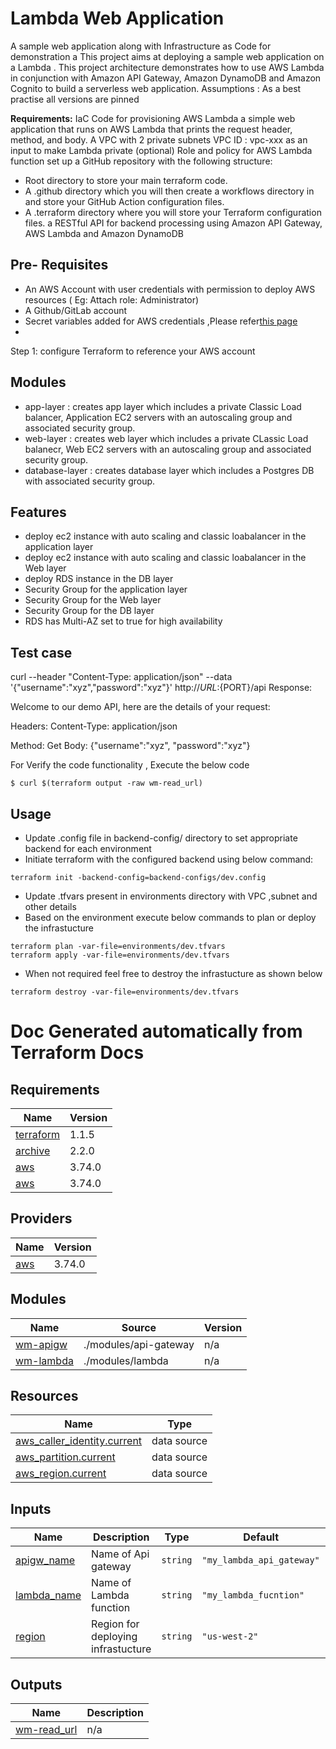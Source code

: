 # Lambda Web Application


A sample web application along with Infrastructure as Code for demonstration a
This project aims at deploying a sample web application on a Lambda .
This  project architecture demonstrates how to use AWS Lambda in conjunction with Amazon API Gateway, Amazon DynamoDB and Amazon Cognito to build a serverless web application.
Assumptions :
As a best practise all versions are pinned

**Requirements:**
IaC Code for provisioning AWS Lambda
a simple web application that runs on AWS Lambda that prints the request header, method, and body.
A VPC  with  2 private subnets VPC ID : vpc-xxx as an input to make Lambda private (optional)
Role and policy for AWS Lambda function
set up a GitHub repository with the following structure:
   - Root directory to store your main terraform code.
   - A .github directory which you will then create a workflows directory in and store your GitHub Action configuration files.
   - A .terraform directory where you will store your Terraform configuration files.
   a RESTful API for backend processing using Amazon API Gateway, AWS Lambda and Amazon DynamoDB

## Pre- Requisites
 - An AWS Account with user credentials with permission to deploy AWS resources ( Eg: Attach role: Administrator)
 - A Github/GitLab account
 - Secret variables added for AWS credentials ,Please refer[this page](https://docs.github.com/en/actions/security-guides/encrypted-secrets)
 -

Step 1:
configure Terraform to reference your AWS account
## Modules

- app-layer : creates app layer which includes a private Classic Load balancer, Application EC2 servers with an autoscaling group and associated security group.
- web-layer : creates web layer which includes a private CLassic Load balanecr, Web EC2 servers with an autoscaling group and associated security group.
- database-layer : creates database layer which includes a Postgres DB with associated security group.

## Features

- deploy ec2 instance with auto scaling and classic loabalancer in the application layer  
- deploy ec2 instance with auto scaling and classic loabalancer in the Web layer
- deploy RDS instance in the DB layer
- Security Group for the application layer
- Security Group for the Web layer
- Security Group for the DB layer
- RDS has Multi-AZ set to true for high availability


## Test case
curl --header "Content-Type: application/json" --data '{"username":"xyz","password":"xyz"}' http://${URL}:${PORT}/api
Response:

Welcome to our demo API, here are the details of your request:

Headers: Content-Type: application/json

Method: Get Body: {"username":"xyz", "password":"xyz"}

For Verify the code functionality , Execute the below code
```shell script
$ curl $(terraform output -raw wm-read_url)
```


[comment]: # ( An optional Route53 module   to bind the domain url to privatesubnet of  We b VPC)


## Usage

- Update .config file in backend-config/ directory to set appropriate backend for each environment
- Initiate terraform with the configured backend using below command:

~~~
terraform init -backend-config=backend-configs/dev.config
~~~

- Update .tfvars present in environments directory with VPC ,subnet and other details
- Based on the environment execute below commands to plan or deploy the infrastucture

~~~
terraform plan -var-file=environments/dev.tfvars
terraform apply -var-file=environments/dev.tfvars
~~~

- When not required feel free to destroy the infrastucture as shown below

~~~
terraform destroy -var-file=environments/dev.tfvars
~~~

# Doc Generated automatically from Terraform Docs

<!--- BEGIN_TF_DOCS --->


<!--- END_TF_DOCS --->


<!-- BEGINNING OF PRE-COMMIT-TERRAFORM DOCS HOOK -->
## Requirements

| Name | Version |
|------|---------|
| <a name="requirement_terraform"></a> [terraform](#requirement\_terraform) | 1.1.5 |
| <a name="requirement_archive"></a> [archive](#requirement\_archive) | 2.2.0 |
| <a name="requirement_aws"></a> [aws](#requirement\_aws) | 3.74.0 |
| <a name="requirement_aws"></a> [aws](#requirement\_aws) | 3.74.0 |

## Providers

| Name | Version |
|------|---------|
| <a name="provider_aws"></a> [aws](#provider\_aws) | 3.74.0 |

## Modules

| Name | Source | Version |
|------|--------|---------|
| <a name="module_wm-apigw"></a> [wm-apigw](#module\_wm-apigw) | ./modules/api-gateway | n/a |
| <a name="module_wm-lambda"></a> [wm-lambda](#module\_wm-lambda) | ./modules/lambda | n/a |

## Resources

| Name | Type |
|------|------|
| [aws_caller_identity.current](https://registry.terraform.io/providers/hashicorp/aws/3.74.0/docs/data-sources/caller_identity) | data source |
| [aws_partition.current](https://registry.terraform.io/providers/hashicorp/aws/3.74.0/docs/data-sources/partition) | data source |
| [aws_region.current](https://registry.terraform.io/providers/hashicorp/aws/3.74.0/docs/data-sources/region) | data source |

## Inputs

| Name | Description | Type | Default | Required |
|------|-------------|------|---------|:--------:|
| <a name="input_apigw_name"></a> [apigw\_name](#input\_apigw\_name) | Name of Api gateway | `string` | `"my_lambda_api_gateway"` | no |
| <a name="input_lambda_name"></a> [lambda\_name](#input\_lambda\_name) | Name of Lambda function | `string` | `"my_lambda_fucntion"` | no |
| <a name="input_region"></a> [region](#input\_region) | Region for deploying infrastucture | `string` | `"us-west-2"` | no |

## Outputs

| Name | Description |
|------|-------------|
| <a name="output_wm-read_url"></a> [wm-read\_url](#output\_wm-read\_url) | n/a |
<!-- END OF PRE-COMMIT-TERRAFORM DOCS HOOK -->
